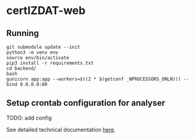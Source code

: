# certIZDAT-web

## Running

    git submodule update --init
    python3 -m venv env
    source env/bin/activate
    pip3 install -r requirements.txt 
    cd backend/
    bash
    gunicorn app:app --workers=$((2 * $(getconf _NPROCESSORS_ONLN))) --bind 0.0.0.0:80

## Setup crontab configuration for analyser

TODO: add config

See detailed technical documentation [here](https://github.com/CertIZDAT/russian-trusted-root-ca-analyzer).
